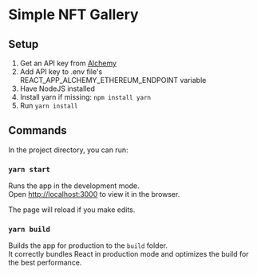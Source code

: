 # Simple NFT Gallery

## Setup

1. Get an API key from [Alchemy](https://www.alchemy.com/)
1. Add API key to .env file's REACT_APP_ALCHEMY_ETHEREUM_ENDPOINT variable
1. Have NodeJS installed
1. Install yarn if missing: `npm install yarn`
1. Run `yarn install`

## Commands

In the project directory, you can run:

### `yarn start`

Runs the app in the development mode.<br />
Open [http://localhost:3000](http://localhost:3000) to view it in the browser.

The page will reload if you make edits.<br />

### `yarn build`

Builds the app for production to the `build` folder.<br />
It correctly bundles React in production mode and optimizes the build for the best performance.
